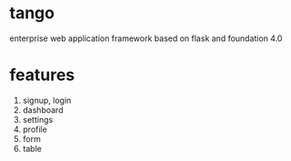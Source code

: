 tango
=====

enterprise web application framework based on flask and foundation 4.0

features
========

1. signup, login
2. dashboard
3. settings
4. profile
5. form
6. table
